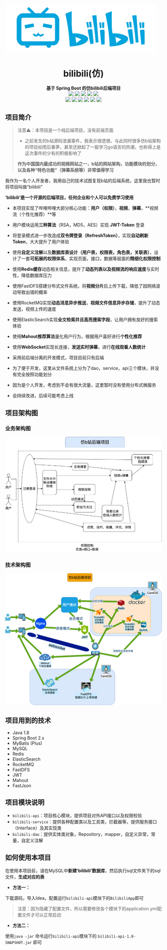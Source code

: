 

<img src="logo.jpg" style="zoom:50%;" />

<div align="center">
<h1>bilibili(仿)</h1>
</div>

<div align="center">
<b>基于 Spring Boot 的仿bilibili后端项目</b>
</div>

<div align="center">
<img src="https://img.shields.io/badge/Java-1.8-orange"/>
<img src="https://img.shields.io/badge/SpringBoot-2.7.8-green"/>
<img src="https://img.shields.io/badge/MySQL-8.0-yellowgreen"/>
<img src="https://img.shields.io/badge/Java--JWT-4.2.1-yellow"/>
<img src="https://img.shields.io/badge/FastJson-1.2.79-lightgrey"/>
</div>

<div align="center">
<img src="https://img.shields.io/badge/-MyBatis%20Plus-red"/>
<img src="https://img.shields.io/badge/-RocketMQ-brightgreen"/>
<img src="https://img.shields.io/badge/-ElasticSearch-lightgrey"/>
<img src="https://img.shields.io/badge/-Redis-blue"/>
<img src="https://img.shields.io/badge/-FastDFS-blueviolet"/>
<img src="https://img.shields.io/badge/-mahout-orange"/>
</div>


## 项目简介

> 注意⚠️：本项目是一个纯后端项目，没有前端页面
>
> - 之前发生的b站源码泄漏事件，我表示很遗憾，与此同时很多仿b站架构的项目如雨后春笋，甚至还掀起了一股学习go语言的热潮，也称得上是这次事件的少有的积极影响了
>
> **作为中国国内最成功的视频网站之一，b站的网站架构，功能模块的划分，以及各种“特色功能”（弹幕系统等）非常值得学习**

我作为一名个人开发者，我用自己的技术试图复现b站的后端系统，这里我也暂时将项目叫做“bilibili”

**’bilibili‘是一个开源的后端项目，任何企业和个人可以免费学习使用**

- 本项目实现了哔哩哔哩大部分核心功能：**用户（权限）**，**视频**，**弹幕**，**视频流（个性化推荐）**等
- 用户模块运用**三种算法**（RSA，MD5，AES）实现 **JWT-Token** 登录
- 将登录模式进一步改造成**双令牌登录（RefreshToken）**，实现**自动刷新Token**，大大提升了用户体验
- 使用**自定义注解**以及**数据库表设计（用户表，权限表，角色表，关联表）**，设计了一套**可拓展的权限体系**，实现页面，接口，数据等层面的**精细化权限控制**
- 使用**Redis缓存**动态相关信息，提升了**动态列表以及视频流的响应速度**与实时性，降低数据库压力
- 使用FastDFS搭建分布式文件系统，将**视频分片**后上传下载，降低了因网络波动导致出错的概率
- 使用RocketMQ实现**动态消息异步推送**，**视频文件信息异步存储**，提升了动态发送，视频上传的速度
- 使用ElasticSearch实现**全文检索并且高亮搜索字段**，让用户拥有良好的搜索体验
- 使用**Mahout推荐算法**量化用户行为，根据用户喜好进行**个性化推荐**
- 使用**WebSocket**实现长连接，**发送实时弹幕**，进行**在线观看人数统计**

- 采用前后端分离的开发模式，项目目前只有后端
- 为了便于开发，这里从文件系统上分为了dao，service，api三个模块，并没有完全按照功能划分
- 因为是个人开发，考虑到不会有很大流量，这里暂时没有使用分布式微服务
- 会持续改进，后续可能考虑上线

## 项目架构图

### 业务架构图

![b站项目业务架构](b站项目业务架构.png)

### 技术架构图

![b站技术架构](b站技术架构.png)

## 项目用到的技术

- Java 1.8
- Spring Boot 2.x
- MyBatis (Plus)
- MySQL
- Redis
- ElasticSearch
- RocketMQ
- FastDFS
- JWT
- Mahout
- FastJson

## 项目模块说明

- `bilibili-api`：项目核心模块，提供项目对外API接口以及权限校验
- `bilibili-service`：提供各种配置类以及工具类，拦截器等，提供服务接口（Interface）及其实现类
- `bilibili-dao`：提供实体类对象，Repository，mapper，自定义异常，常量，自定义注解

## 如何使用本项目

在使用本项目前，请在MySQL中**新建‘bilibili’数据库**，然后执行sql文件夹下的sql文件，**生成对应的表**

- **方法一：**

下载源码，导入Idea，配置运行`bilibili-api`模块下的`BilibiliApp`即可

> 注意：因为隐藏了配置文件，所以需要修改各个模块下的application.yml配置文件才可以正常启动

- **方法二：**

使用`java -jar` 命令运行`bilibili-api`模块下的 `bilibili-api-1.0-SNAPSHOT.jar` 即可


